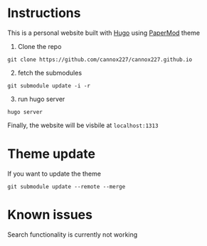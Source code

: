 # Instructions
This is a personal website built with [Hugo](https://gohugo.io/) using [PaperMod](https://github.com/adityatelange/hugo-PaperMod) theme

1. Clone the repo
  ````
  git clone https://github.com/cannox227/cannox227.github.io
  ````
2. fetch the submodules 
  ````
  git submodule update -i -r
  ````
3. run hugo server
  `````
  hugo server
  `````

Finally, the website will be visbile at `localhost:1313`

# Theme update
If you want to update the theme
`````
git submodule update --remote --merge
`````

# Known issues
Search functionality is currently not working
